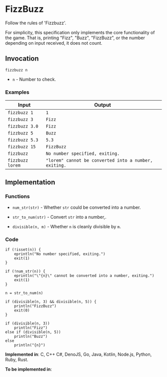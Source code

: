 # FizzBuzz

Follow the rules of 'Fizzbuzz'.

For simplicity, this specification only implements the core functionality of the game.
That is, printing "Fizz", "Buzz", "FizzBuzz", or the number depending on input received, it does not count.

## Invocation

`fizzbuzz n`

- `n` - Number to check.

### Examples

| Input            | Output                                                |
| ---------------- | ----------------------------------------------------- |
| `fizzbuzz 1`     | `1`                                                   |
| `fizzbuzz 3`     | `Fizz`                                                |
| `fizzbuzz 3.0`   | `Fizz`                                                |
| `fizzbuzz 5`     | `Buzz`                                                |
| `fizzbuzz 5.3`   | `5.3`                                                 |
| `fizzbuzz 15`    | `FizzBuzz`                                            |
| `fizzbuzz`       | `No number specified, exiting.`                       |
| `fizzbuzz lorem` | `"lorem" cannot be converted into a number, exiting.` |

## Implementation

### Functions

- `num_str(str)` - Whether `str` could be converted into a number.

- `str_to_num(str)` - Convert `str` into a number,.

- `divisible(n, m)` - Whether `n` is cleanly divisible by `m`.

### Code

```
if (!isset(n)) {
    eprintln("No number specified, exiting.")
    exit(1)
}

if (!num_str(n)) {
    eprintln("\"{n}\" cannot be converted into a number, exiting.")
    exit(1)
}

n = str_to_num(n)

if (divisible(n, 3) && divisible(n, 5)) {
    println("FizzBuzz")
    exit(0)
}

if (divisible(n, 3))
    println("Fizz")
else if (divisible(n, 5))
    println("Buzz")
else
    println("{n}")
```

**Implemented in**: C, C++ C#, DenoJS, Go, Java, Kotlin, Node.js, Python, Ruby, Rust.

**To be implemented in**:
